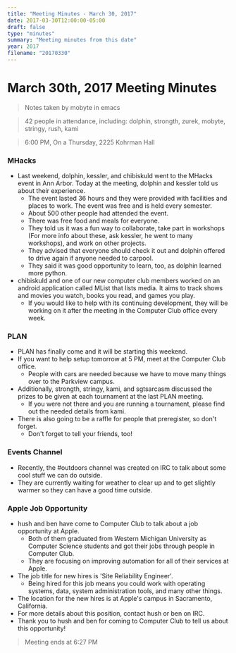 ```yaml
---
title: "Meeting Minutes - March 30, 2017"
date: 2017-03-30T12:00:00-05:00
draft: false
type: "minutes"
summary: "Meeting minutes from this date"
year: 2017
filename: "20170330"
---
```


# March 30th, 2017 Meeting Minutes
> Notes taken by mobyte in emacs

> 42 people in attendance, including: dolphin, strongth, zurek, mobyte, stringy, rush, kami

> 6:00 PM, On a Thursday, 2225 Kohrman Hall

### MHacks
- Last weekend, dolphin, kessler, and chibiskuld went to the MHacks event in Ann Arbor. Today at the meeting, dolphin and kessler told us about their experience.
  - The event lasted 36 hours and they were provided with facilities and places to work. The event was free and is held every semester.
  - About 500 other people had attended the event.
  - There was free food and meals for everyone.
  - They told us it was a fun way to collaborate, take part in workshops (For more info about these, ask kessler, he went to many workshops), and work on other projects.
  - They advised that everyone should check it out and dolphin offered to drive again if anyone needed to carpool.
  - They said it was good opportunity to learn, too, as dolphin learned more python.
- chibiskuld and one of our new computer club members worked on an android application called MList that lists media. It aims to track shows and movies you watch, books you read, and games you play.
  - If you would like to help with its continuing development, they will be working on it after the meeting in the Computer Club office every week.

### PLAN
- PLAN has finally come and it will be starting this weekend.
- If you want to help setup tomorrow at 5 PM, meet at the Computer Club office.
  - People with cars are needed because we have to move many things over to the Parkview campus.
- Additionally, strongth, stringy, kami, and sgtsarcasm discussed the prizes to be given at each tournament at the last PLAN meeting.
  - If you were not there and you are running a tournament, please find out the needed details from kami.
- There is also going to be a raffle for people that preregister, so don't forget.
  - Don't forget to tell your friends, too!

### Events Channel
- Recently, the #outdoors channel was created on IRC to talk about some cool stuff we can do outside.
- They are currently waiting for weather to clear up and to get slightly warmer so they can have a good time outside.

### Apple Job Opportunity
- hush and ben have come to Computer Club to talk about a job opportunity at Apple.
  - Both of them graduated from Western Michigan University as Computer Science students and got their jobs through people in Computer Club.
  - They are focusing on improving automation for all of their services at Apple.
- The job title for new hires is 'Site Reliability Engineer'.
  - Being hired for this job means you could work with operating systems, data, system administration tools, and many other things.
- The location for the new hires is at Apple's campus in Sacramento, California.
- For more details about this position, contact hush or ben on IRC.
- Thank you to hush and ben for coming to Computer Club to tell us about this opportunity!

> Meeting ends at 6:27 PM
